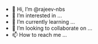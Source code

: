 - 👋 Hi, I’m @rajeev-nbs
- 👀 I’m interested in ...
- 🌱 I’m currently learning ...
- 💞️ I’m looking to collaborate on ...
- 📫 How to reach me ...

<!---
rajeev-nbs/rajeev-nbs is a ✨ special ✨ repository because its `README.md` (this file) appears on your GitHub profile.
You can click the Preview link to take a look at your changes.
--->
